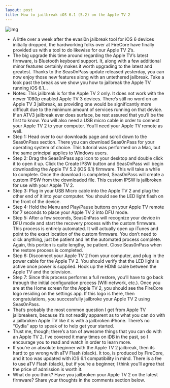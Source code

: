 ```yaml
---
layout: post
title: How to jailbreak iOS 6.1 (5.2) on the Apple TV 2
---
```

![img](http://media.idownloadblog.com/wp-content/uploads/2010/09/Apple-TV-in-Hand.jpg)
* A little over a week after the evasi0n jailbreak tool for iOS 6 devices initially dropped, the hardworking folks over at FireCore have finally provided us with a tool to do likewise for our Apple TV 2’s.
* The big upgrade this time around regarding the Apple TV’s latest firmware, is Bluetooth keyboard support. It, along with a few additional minor features certainly makes it worth upgrading to the latest and greatest. Thanks to the Seas0nPass update released yesterday, you can now enjoy those new features along with an untethered jailbreak. Take a look past the break as we show you how to jailbreak the Apple TV running iOS 6.1…
* Notes: This jailbreak is for the Apple TV 2 only. It does not work with the newer 1080p enabled Apple TV 3 devices. There’s still no word on an Apple TV 3 jailbreak, as providing one would be significantly more difficult due to the minimum amount of services running on that device. If an ATV3 jailbreak ever does surface, be rest assured that you’ll be the first to know. You will also need a USB micro cable in order to connect your Apple TV 2 to your computer. You’ll need your Apple TV remote as well.
* Step 1: Head over to our downloads page and scroll down to the Seas0nPass section. There you can download Seas0nPass for your operating system of choice. This tutorial was performed on a Mac, but the same principal applies to Windows users.
* Step 2: Drag the Seas0nPass app icon to your desktop and double click it to open it up. Click the Create IPSW button and Seas0nPass will begin downloading the Apple TV 5.2 (iOS 6.1) firmware. This will take a while to complete. Once the download is completed, Seas0nPass will create a custom IPSW from the downloaded file. This custom IPSW is jailbroken for use with your Apple TV 2.
* Step 3: Plug in your USB Micro cable into the Apple TV 2 and plug the other end of it into your computer. You should see the LED light flash on the front of the device.
* Step 4: Hold the Menu and Play/Pause buttons on your Apple TV remote for 7 seconds to place your Apple TV 2 into DFU mode.
* Step 5: After a few seconds, Seas0nPass will recognize your device in DFU mode and start the recovery process with the custom firmware. This process is entirely automated. It will actually open up iTunes and point to the exact location of the custom firmware. You don’t need to click anything, just be patient and let the automated process complete. Again, this portion is quite lengthy, be patient. Close Seas0nPass when the restore process is completed.
* Step 6: Disconnect your Apple TV 2 from your computer, and plug in the power cable for the Apple TV 2. You should verify that the LED light is active once power is supplied. Hook up the HDMI cable between the Apple TV and the television.
* Step 7: Since this process performs a full restore, you’ll have to go back through the initial configuration process (Wifi network, etc.). Once you are at the Home screen for the Apple TV 2, you should see the FireCore logo residing on the settings app. If this logo is there, then congratulations, you successfully jailbroke your Apple TV 2 using Seas0nPass.
* That’s probably the most common question I get from Apple TV jailbreakers, because it’s not readily apparent as to what you can do with a jailbroken Apple TV like it is with a jailbroken iPhone. There’s no “Cydia” app to speak of to help get your started.
* Trust me, though; there’s a ton of awesome things that you can do with an Apple TV 2. I’ve covered it many times on iDB in the past, so I encourage you to read and watch in order to learn more.
* If you’re an absolute beginner with the Apple TV 2 jailbreak, then its hard to go wrong with aTV Flash (black). It too, is produced by FireCore, and it too was updated with iOS 6.1 compatibility in mind. There is a fee to use aTV Flash (black), but if you’re a beginner, I think you’ll agree that the price of admission is worth it.
* What do you think? Have you jailbroken your Apple TV 2 on the latest firmware? Share your thoughts in the comments section below.

